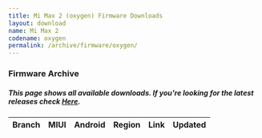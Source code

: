 ```yaml
---
title: Mi Max 2 (oxygen) Firmware Downloads
layout: download
name: Mi Max 2
codename: oxygen
permalink: /archive/firmware/oxygen/
---
```


### Firmware Archive
##### This page shows all available downloads. If you're looking for the latest releases check [Here](/firmware/oxygen/).

<div class="table-responsive-md" id="table-wrapper">
<table id="firmware" class="display dt-responsive nowrap compact table table-striped table-hover table-sm">
    <thead class="thead-dark">
        <tr>
            <th>Branch</th>
            <th>MIUI</th>
            <th>Android</th>
            <th>Region</th>
            <th>Link</th>
            <th>Updated</th>
        </tr>
    </thead>
    <script>loadFirmwareDownloads('oxygen', 'full')</script>
</table>
</div>
